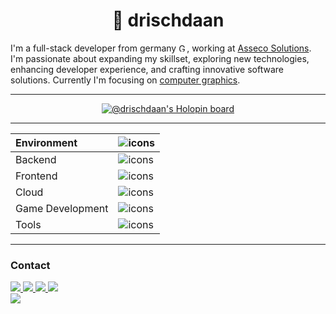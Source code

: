 <h1 align="center">🐲 drischdaan</h1>

I'm a full-stack developer from germany <img src="https://upload.wikimedia.org/wikipedia/commons/b/ba/Flag_of_Germany.svg" title="Germany" alt="Germany" width="13" height="13"/>, working at <a href="https://www.assecosolutions.com/en/">Asseco Solutions</a>. I'm passionate about expanding my skillset, exploring new technologies, enhancing developer experience, and crafting innovative software solutions. Currently I'm focusing on <a href="https://en.wikipedia.org/wiki/Computer_graphics">computer graphics</a>.

---

<p align="center">
  <a href="https://holopin.io/@drischdaan">
    <img src="https://holopin.me/drischdaan" alt="@drischdaan's Holopin board"/>
  </a>
</p>

---

| Environment      | ![icons](https://skillicons.dev/icons?i=linux,git,vscode,idea)           |
| :--------------- | :----------------------------------------------------------------------- |
| Backend          | ![icons](https://skillicons.dev/icons?i=ts,nestjs,postgres,redis)        |
| Frontend         | ![icons](https://skillicons.dev/icons?i=next,angular,tailwind,reactivex) |
| Cloud            | ![icons](https://skillicons.dev/icons?i=azure,gcp,heroku)                |
| Game Development | ![icons](https://skillicons.dev/icons?i=cpp,unity,unreal,cmake)          |
| Tools            | ![icons](https://skillicons.dev/icons?i=docker,postman)                  |

---

### Contact

<a href="https://twitter.com/Drischdaan">
  <img src="https://skillicons.dev/icons?i=twitter">
</a>
<a href="https://dev.to/drischdaan">
  <img src="https://skillicons.dev/icons?i=devto">
</a>
<a href="https://www.instagram.com/drischdaan/">
  <img src="https://skillicons.dev/icons?i=instagram">
</a>
<a href="https://www.linkedin.com/in/tristan-zieger/">
  <img src="https://skillicons.dev/icons?i=linkedin">
</a>

<div>
    <a href="https://www.buymeacoffee.com/Drischdaan">
        <img src="https://img.buymeacoffee.com/button-api/?text=Buy me a pizza&emoji=🍕&slug=Drischdaan&button_colour=BD5FFF&font_colour=ffffff&font_family=Lato&outline_colour=000000&coffee_colour=FFDD00" />
    </a>
</div>

<!-- https://github.com/devicons/devicon -->
